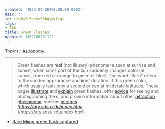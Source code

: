```yaml
---
created: '2022-04-26T00:00:00.000Z'
desc: ''
id: rio0s7t5ecmv95bgymvfigc
tags:
- TIL
title: Green Flashes
updated: 1652786931122
---
```

   
Topics::  [Astronomy](/not_created.md)   
   
   
---   
   
<blockquote class="quoteback" darkmode="" data-title="A%20Green%20Flash%20Page" data-author="" cite="https://aty.sdsu.edu/index.html">                       Green flashes are <b>real</b> (not illusory) phenomena seen at sunrise and sunset, when some part of the Sun suddenly changes color (at sunset, from red or orange to green or blue). The word “flash” refers to the sudden appearance and brief duration of this green color, which usually lasts only a second or two at moderate latitudes. These pages <a href="https://aty.sdsu.edu/pictures.html" target="_blank" rel="noopener">illustrate</a> and <a href="https://aty.sdsu.edu/explain/explain.html" target="_blank" rel="noopener">explain</a> green flashes, offer <a href="https://aty.sdsu.edu/observing/advice.html" target="_blank" rel="noopener">advice</a> for seeing and photographing them, and provide information about other <a href="https://aty.sdsu.edu/explain/atmos_refr/phenomena.html" target="_blank" rel="noopener">refraction phenomena</a>, such as <a href="https://aty.sdsu.edu/mirages/mirintro.html" target="_blank" rel="noopener">mirages</a>.                       <footer> <cite><a href="https://aty.sdsu.edu/index.html">[https://aty.sdsu.edu/index.html</a></cite></footer>](https://aty.sdsu.edu/index.html</a></cite></footer>)                       </blockquote>   
   
   
   
- [Rare Moon green flash captured](https://www.eso.org/public/images/potw1117a/)